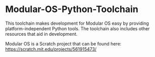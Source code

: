 # Modular-OS-Python-Toolchain
 This toolchain makes development for Modular OS easy by providing platform-independent Python tools. The toolchain also includes other resources that aid in development.

Modular OS is a Scratch project that can be found here: https://scratch.mit.edu/projects/561915473/
